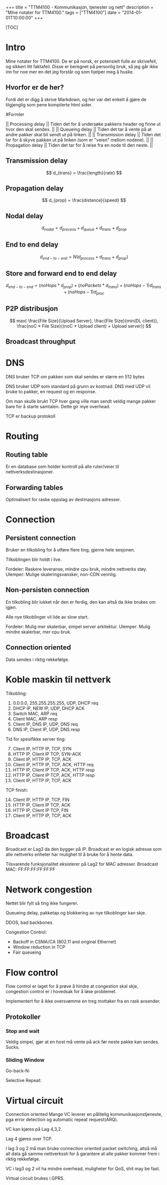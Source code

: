 +++
title = "TTM4100 - Kommunikasjon, tjenester og nett"
description = "Mine notater for TTM4100."
tags = ["TTM4100"]
date = "2014-01-01T10:00:00"
+++


[TOC]

# Intro
Mine notater for TTM4100.
De er på norsk, er potensielt fulle av skrivefeil, og sikkert litt faktafeil.
Disse er beregnet på personlig bruk, så jeg går ikke inn for noe mer en det jeg forstår og som hjelper meg å huske.

## Hvorfor er de her?
Fordi det er digg å skrive Markdown, og her var det enkelt å gjøre de tilgjenglig som pene kompilerte html sider.

#Formler

|| Processing delay   || Tiden det for å undersøke pakkens header og finne ut hvor den skal sendes. ||
|| Queueing delay     || Tiden det tar å vente på at andre pakker skal bli sendt ut på linken. ||
|| Transmission delay || Tiden det tar for å skyve pakken ut på linken (som er "veien" mellom nodene). ||
|| Propagation delay  || Tiden det tar for å reise fra en node til den neste. ||

## Transmission delay

$$ d_{trans} = \frac{length}{rate} $$

## Propagation delay

$$ d_{prop} = \frac{distance}{speed} $$

## Nodal delay

$$ d_{nodal} = d_{process} + d_{queue} + d_{trans} + d_{prop} $$

## End to end delay

$$ d_{end-to-end} = N (d_{process} + d_{trans} + d_{prop}) $$

## Store and forward end to end delay

$$ d_{end-to-end} = (noHops * d_{prop}) + (noPackets * d_{trans}) + (noHops - 1)d_{trans} + (noHops - 1)d_{proc} $$

## P2P distribusjon

$$ max( \frac{File Size}{Upload Server}, \frac{File Size}{min(DL client)}, \frac{noC * File Size}{(noC * Upload client) + Upload server}) $$

## Broadcast throughput

$$  $$

# DNS
DNS bruker TCP om pakken som skal sendes er større en 512 bytes

DNS bruker UDP som standard på grunn av kostnad.
DNS med UDP vil bruke to pakker, en request og en response.

Om man skulle brukt TCP hver gang ville man sendt veldig mange pakker bare for å starte samtalen. Dette gir mye overhead.

TCP er backup protokoll


# Routing

## Routing table
Er en database som holder kontroll på alle ruter/veier til nettverksdestinasjoner.

## Forwarding tables
Optimalisert for raske oppslag av destinasjons adresser.


# Connection

## Persistent connection
Bruker en tilkobling for å utføre flere ting, gjerne hele sesjonen.

Tilkoblingen blir holdt i live.

Fordeler: Raskere leveranse, mindre cpu bruk, mindre nettverks støy.
Ulemper: Mulige skaleringsvansker, non-CDN vennlig.

## Non-persisten connection
En tilkobling blir lukket når den er ferdig, den kan altså da ikke brukes om igjen.

Alle nye tilkoblinger vil lide av slow start.

Fordeler: Mulig mer skalerbar, simpel server arkitektur.
Ulemper: Mulig mindre skalerbar, mer cpu bruk.

## Connection oriented
Data sendes i riktig rekkefølge.

# Koble maskin til nettverk

Tilkobling:

1. 0.0.0.0, 255.255.255.255, UDP, DHCP req
2. DHCP IP, NEW IP, UDP, DHCP ACK
3. Switch MAC, ARP req
4. Client MAC, ARP resp
5. Client IP, DNS IP, UDP, DNS req
6. DNS IP, Client IP, UDP, DNS resp

Tid for spesifikke server ting:

7. Client IP, HTTP IP, TCP, SYN
8. HTTP IP, Client IP TCP, SYN-ACK
9. Client IP, HTTP IP, TCP, ACK
10. Client IP, HTTP IP, TCP, ACK, HTTP req
11. HTTP IP, Client IP TCP, ACK, HTTP resp
12. HTTP IP, Client IP TCP, ACK, HTTP resp
13. Client IP, HTTP IP, TCP, ACK

TCP finish:

14. Client IP, HTTP IP, TCP, FIN
15. HTTP IP, Client IP TCP, ACK
16. HTTP IP, Client IP TCP, FIN
17. Client IP, HTTP IP, TCP, ACK


# Broadcast
Broadcast er Lag3 da den bygger på IP.
Broadcast er en logisk adresse som alle nettverks enheter har mulighet til å bruke for å hente data.


Tilsvarende funksjonalitet eksisterer på Lag2 for MAC adresser.
Broadcast MAC: FF:FF:FF:FF:FF:FF

# Network congestion
Nettet blir fylt så ting ikke fungerer.

Queueing delay, pakketap og blokkering av nye tilkoblinger kan skje.

DDOS, bad backbones.


Congestion Control:

* Backoff in CSMA/CA (802.11 and original Ethernet)
* Window reduction in TCP
* Fair queueing

# Flow control
Flow control er laget for å prøve å hindre at congestion skal skje, congestion control er i hovedsak for å løse problemet.

Implementert for å ikke oversvømme en treg mottaker fra en rask avsender.

## Protokoller

### Stop and wait
Veldig simpel, gjør at en host må vente på ack før neste pakke kan sendes.
Sucks.

### Sliding Window
Go-back-N:

Selective Repeat:


# Virtual circuit
Connection oriented
Mange VC leverer en pålitelig kommunikasjonstjeneste, pga error detection og automatic repeat request(ARQ).

VC kan kjøres på Lag 4,3,2.

Lag 4 gjøres over TCP.

I lag 3 og 2 må man bruke connection oriented packet switching, altså må all data gå samme nettverkssti for å garantere at alle pakker kommer frem i riktig rekkefølge.

VC i lag3 og 2 vil ha mindre overhead, muligheter for QoS, shit may be fast.

Virtual circuit brukes i GPRS.
